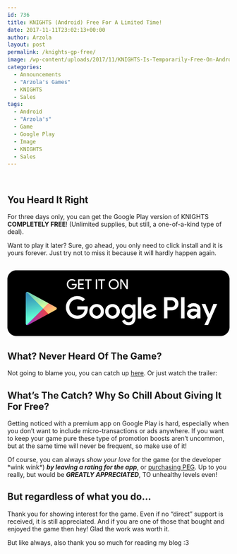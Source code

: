 ```yaml
---
id: 736
title: KNIGHTS (Android) Free For A Limited Time!
date: 2017-11-11T23:02:13+00:00
author: Arzola
layout: post
permalink: /knights-gp-free/
image: /wp-content/uploads/2017/11/KNIGHTS-Is-Temporarily-Free-On-Android.png
categories:
  - Announcements
  - "Arzola's Games"
  - KNIGHTS
  - Sales
tags:
  - Android
  - "Arzola's"
  - Game
  - Google Play
  - Image
  - KNIGHTS
  - Sales
---
```

&nbsp;

## You Heard It Right

For three days only, you can get the Google Play version of KNIGHTS **COMPLETELY FREE**! (Unlimited supplies, but still, a one-of-a-kind type of deal).

Want to play it later? Sure, go ahead, you only need to click install and it is yours forever. Just try not to miss it because it will hardly happen again.

<a href="https://play.google.com/store/apps/details?id=com.HeIsArzola.KNIGHTS" target="_blank" rel="noopener" data-elementor-open-lightbox="default"><br /> <img src="/images/posts/2017/11/Google-Play-Banner.png" /> </a>

## What? Never Heard Of The Game?

Not going to blame you, you can catch up <a href="/KNIGHTS/" target="_blank" rel="noopener">here</a>. Or just watch the trailer:

<span class="embed-youtube" style="text-align:center; display: block;"></span>

## What&#8217;s The Catch? Why So Chill About Giving It For Free?

Getting noticed with a premium app on Google Play is hard, especially when you don&#8217;t want to include micro-transactions or ads anywhere. If you want to keep your game pure these type of promotion boosts aren&#8217;t uncommon, but at the same time will never be frequent, so make use of it!

Of course, you can always _show your love_ for the game (or the developer \*wink wink\*) _**by leaving a rating for the app**_, or <a href="https://play.google.com/store/apps/details?id=com.heisarzola.PEG" target="_blank" rel="noopener">purchasing PEG</a>. Up to you really, but would be _**GREATLY APPRECIATED**_, TO unhealthy levels even!

## But regardless of what you do&#8230;

Thank you for showing interest for the game. Even if no &#8220;direct&#8221; support is received, it is still appreciated. And if you are one of those that bought and enjoyed the game then hey! Glad the work was worth it.

But like always, also thank you so much for reading my blog :3

<!-- AddThis Advanced Settings generic via filter on the_content -->

<!-- AddThis Share Buttons generic via filter on the_content -->